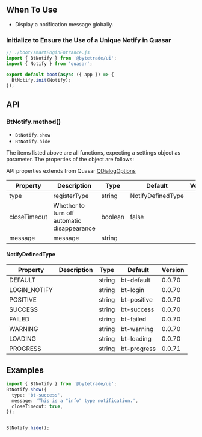 ## When To Use
- Display a notification message globally.


### Initialize to Ensure the Use of a Unique Notify in Quasar

```js
// ./boot/smartEnginEntrance.js
import { BtNotify } from '@bytetrade/ui';
import { Notify } from 'quasar';

export default boot(async ({ app }) => {
  BtNotify.init(Notify);
});
```

## API
### BtNotify.method()
- `BtNotify.show`
- `BtNotify.hide`

The items listed above are all functions, expecting a settings object as parameter. The properties of the object are follows:

API properties extends from Quasar [QDialogOptions](http://www.quasarchs.com/quasar-plugins/notify#notify-api)

| Property | Description | Type | Default | Version |
| --- | --- | --- | --- | --- |
| type | registerType | string | NotifyDefinedType |  |
| closeTimeout | Whether to turn off automatic disappearance | boolean | false |  |
| message | message | string |  |  |

#### NotifyDefinedType

| Property     | Description | Type | Default | Version |
|--------------| --- | --- | --- |---------|
| DEFAULT      | | string | bt-default | 0.0.70  |
| LOGIN_NOTIFY | | string | bt-login | 0.0.70  |
| POSITIVE     | | string | bt-positive | 0.0.70  |
| SUCCESS      | | string | bt-success | 0.0.70  |
| FAILED       | | string | bt-failed | 0.0.70  |
| WARNING      | | string | bt-warning | 0.0.70  |
| LOADING      | | string | bt-loading | 0.0.70  |
| PROGRESS     | | string | bt-progress | 0.0.71  |

## Examples
```ts
import { BtNotify } from '@bytetrade/ui';
BtNotify.show({
  type: 'bt-success',
  message: 'This is a "info" type notification.',
  closeTimeout: true,
});


BtNotify.hide();
```

